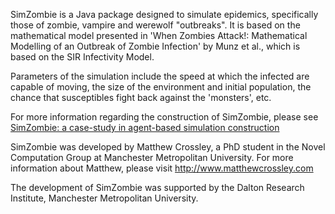 SimZombie is a Java package designed to simulate epidemics, specifically those of zombie, vampire and werewolf "outbreaks".  It is based on the mathematical model presented in 'When Zombies Attack!: Mathematical Modelling of an Outbreak of Zombie Infection' by Munz et al., which is based on the SIR Infectivity Model.

Parameters of the simulation include the speed at which the infected are capable of moving, the size of the environment and initial population, the chance that susceptibles fight back against the 'monsters', etc.

For more information regarding the construction of SimZombie, please see [SimZombie: a case-study in agent-based simulation construction](http://www2.docm.mmu.ac.uk/STAFF/M.Amos/Docs/simzombie.pdf)

SimZombie was developed by Matthew Crossley, a PhD student in the Novel Computation Group at Manchester Metropolitan University.  For more information about Matthew, please visit http://www.matthewcrossley.com

The development of SimZombie was supported by the Dalton Research Institute, Manchester Metropolitan University.
